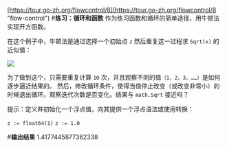 [https://tour.go-zh.org/flowcontrol/8](https://tour.go-zh.org/flowcontrol/8 "flow-control")
#**练习：循环和函数**
作为练习函数和循环的简单途径，用牛顿法实现开方函数。

在这个例子中，牛顿法是通过选择一个初始点 `z` 然后重复这一过程求 `Sqrt(x)` 的近似值：

![](http://i.imgur.com/8U7ZgZj.gif)

为了做到这个，只需要重复计算 `10` 次，并且观察不同的值`（1，2，3，……）`是如何逐步逼近结果的。 然后，修改循环条件，使得当值停止改变（或改变非常小）的时候退出循环。观察迭代次数是否变化。结果与 `math.Sqrt` 接近吗？

提示：定义并初始化一个浮点值，向其提供一个浮点语法或使用转换：

`z := float64(1)`
`z := 1.0`

#**输出结果**
	1.4177445877362338
